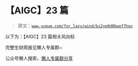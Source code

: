 # 【AIGC】23 篇

> 原文：[`www.yuque.com/for_lazy/wind/bi2yp9d8bwof7hox`](https://www.yuque.com/for_lazy/wind/bi2yp9d8bwof7hox)

以下为：【AIGC】23 篇相关风向标

完整生财周报见懒人专属群~

公众号懒人搜索，[懒人专属群分享](https://lazybook.fun/#/blog/group)